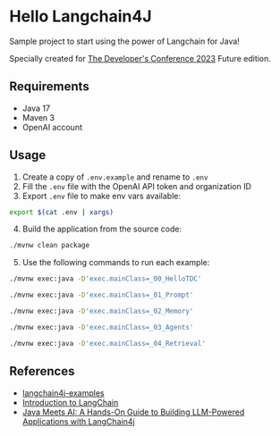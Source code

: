 # Hello Langchain4J

Sample project to start using the power of Langchain for Java! 

Specially created for [The Developer's Conference 2023](https://thedevconf.com/tdc/2023/future/) Future edition.

## Requirements
- Java 17
- Maven 3
- OpenAI account

## Usage

1. Create a copy of `.env.example` and rename to `.env`
2. Fill the `.env` file with the OpenAI API token and organization ID
3. Export `.env` file to make env vars available:
```bash
export $(cat .env | xargs)
```
4. Build the application from the source code:
```bash
./mvnw clean package
```
5. Use the following commands to run each example:
```bash
./mvnw exec:java -D'exec.mainClass=_00_HelloTDC'

./mvnw exec:java -D'exec.mainClass=_01_Prompt'

./mvnw exec:java -D'exec.mainClass=_02_Memory'

./mvnw exec:java -D'exec.mainClass=_03_Agents'

./mvnw exec:java -D'exec.mainClass=_04_Retrieval'
```

## References
- [langchain4j-examples](https://github.com/langchain4j/langchain4j-examples)
- [Introduction to LangChain](https://www.baeldung.com/java-langchain-basics)
- [Java Meets AI: A Hands-On Guide to Building LLM-Powered Applications with LangChain4j](https://devoxx.be/talk/?id=34002)